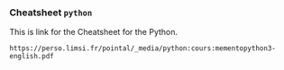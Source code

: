 ### Cheatsheet `python`

This is link for the Cheatsheet for the Python.

```console
https://perso.limsi.fr/pointal/_media/python:cours:mementopython3-english.pdf
```
